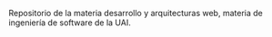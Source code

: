 Repositorio de la materia desarrollo y arquitecturas web, materia de ingeniería de software de la UAI.